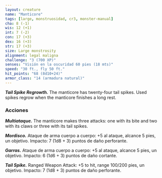 ```yaml
---
layout: creature
name: "Manticore"
tags: [large, monstruosidad, cr3, monster-manual]
cha: 8 (-1)
wis: 12 (+1)
int: 7 (-2)
con: 17 (+3)
dex: 16 (+3)
str: 17 (+3)
size: Large monstrosity
alignment: legal maligna
challenge: "3 (700 XP)"
senses: "Visión en la oscuridad 60 pies (18 mts)"
speed: "30 ft., fly 50 ft."
hit_points: "68 (8d10+24)"
armor_class: "14 (armadura natural)"
---
```


***Tail Spike Regrowth.*** The manticore has twenty-four tail spikes. Used spikes regrow when the manticore finishes a long rest.

### Acciones

***Multiataque.*** The manticore makes three attacks: one with its bite and two with its claws or three with its tail spikes.

***Mordisco.*** Ataque de arma cuerpo a cuerpo: +5 al ataque, alcance 5 pies, un objetivo. Impacto: 7 (1d8 + 3) puntos de daño perforante.

***Garras.*** Ataque de arma cuerpo a cuerpo: +5 al ataque, alcance 5 pies, un objetivo. Impacto: 6 (1d6 + 3) puntos de daño cortante.

***Tail Spike.*** Ranged Weapon Attack: +5 to hit, range 100/200 pies, un objetivo. Impacto: 7 (1d8 + 3) puntos de daño perforante.